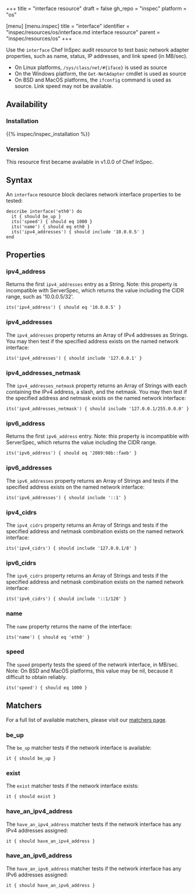 +++
title = "interface resource"
draft = false
gh_repo = "inspec"
platform = "os"

[menu]
  [menu.inspec]
    title = "interface"
    identifier = "inspec/resources/os/interface.md interface resource"
    parent = "inspec/resources/os"
+++

Use the `interface` Chef InSpec audit resource to test basic network adapter properties, such as name, status, IP addresses, and link speed (in MB/sec).

- On Linux platforms, `/sys/class/net/#{iface}` is used as source
- On the Windows platform, the `Get-NetAdapter` cmdlet is used as source
- On BSD and MacOS platforms, the `ifconfig` command is used as source. Link speed may not be available.

## Availability

### Installation

{{% inspec/inspec_installation %}}

### Version

This resource first became available in v1.0.0 of Chef InSpec.

## Syntax

An `interface` resource block declares network interface properties to be tested:

    describe interface('eth0') do
      it { should be_up }
      its('speed') { should eq 1000 }
      its('name') { should eq eth0 }
      its('ipv4_addresses') { should include '10.0.0.5' }
    end

## Properties

### ipv4_address

Returns the first `ipv4_addresses` entry as a String. Note: this property is incompatible with ServerSpec, which returns the value including the CIDR range, such as '10.0.0.5/32'.

    its('ipv4_address') { should eq '10.0.0.5' }

### ipv4_addresses

The `ipv4_addresses` property returns an Array of IPv4 addresses as Strings. You may then test if the specified address exists on the named network interface:

    its('ipv4_addresses') { should include '127.0.0.1' }

### ipv4_addresses_netmask

The `ipv4_addresses_netmask` property returns an Array of Strings with each containing the IPv4 address, a slash, and the netmask. You may then test if the specified address and netmask exists on the named network interface:

    its('ipv4_addresses_netmask') { should include '127.0.0.1/255.0.0.0' }

### ipv6_address

Returns the first `ipv6_address` entry. Note: this property is incompatible with ServerSpec, which returns the value including the CIDR range.

    its('ipv6_address') { should eq '2089:98b::faeb' }

### ipv6_addresses

The `ipv6_addresses` property returns an Array of Strings and tests if the specified address exists on the named network interface:

    its('ipv6_addresses') { should include '::1' }

### ipv4_cidrs

The `ipv4_cidrs` property returns an Array of Strings and tests if the specified address and netmask combination exists on the named network interface:

    its('ipv4_cidrs') { should include '127.0.0.1/8' }

### ipv6_cidrs

The `ipv6_cidrs` property returns an Array of Strings and tests if the specified address and netmask combination exists on the named network interface:

    its('ipv6_cidrs') { should include '::1/128' }

### name

The `name` property returns the name of the interface:

    its('name') { should eq 'eth0' }

### speed

The `speed` property tests the speed of the network interface, in MB/sec. Note: On BSD and MacOS platforms, this value may be nil, because it difficult to obtain reliably.

    its('speed') { should eq 1000 }

## Matchers

For a full list of available matchers, please visit our [matchers page](/inspec/matchers/).

### be_up

The `be_up` matcher tests if the network interface is available:

    it { should be_up }

### exist

The `exist` matcher tests if the network interface exists:

    it { should exist }

### have_an_ipv4_address

The `have_an_ipv4_address` matcher tests if the network interface has any IPv4 addresses assigned:

    it { should have_an_ipv4_address }

### have_an_ipv6_address

The `have_an_ipv6_address` matcher tests if the network interface has any IPv6 addresses assigned:

    it { should have_an_ipv6_address }
